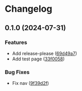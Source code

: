 # Changelog

## 0.1.0 (2024-07-31)


### Features

* Add release-please ([69d49a7](https://github.com/dpomerleano-stats/test-mkdocs/commit/69d49a78858799aadced9854314e54c343e3f134))
* Add test page ([33f0058](https://github.com/dpomerleano-stats/test-mkdocs/commit/33f00589aebd5e3fa79f9a7bce55dffb9035bd0a))


### Bug Fixes

* Fix nav ([9f39d2f](https://github.com/dpomerleano-stats/test-mkdocs/commit/9f39d2f11aa07b74baf83d4dc5366610978b97d1))
